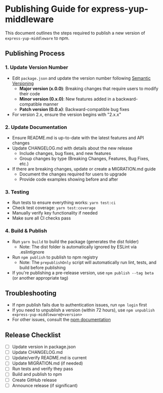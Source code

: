 # Publishing Guide for express-yup-middleware

This document outlines the steps required to publish a new version of `express-yup-middleware` to npm.

## Publishing Process

### 1. Update Version Number

- Edit `package.json` and update the version number following [Semantic Versioning](https://semver.org/)
  - **Major version (x.0.0)**: Breaking changes that require users to modify their code
  - **Minor version (0.x.0)**: New features added in a backward-compatible manner
  - **Patch version (0.0.x)**: Backward-compatible bug fixes
- For version 2.x, ensure the version begins with "2.x.x"

### 2. Update Documentation

- Ensure README.md is up-to-date with the latest features and API changes
- Update CHANGELOG.md with details about the new release
  - Include changes, bug fixes, and new features
  - Group changes by type (Breaking Changes, Features, Bug Fixes, etc.)
- If there are breaking changes, update or create a MIGRATION.md guide
  - Document the changes required for users to upgrade
  - Provide code examples showing before and after

### 3. Testing

- Run tests to ensure everything works: `yarn test:ci`
- Check test coverage: `yarn test:coverage`
- Manually verify key functionality if needed
- Make sure all CI checks pass

### 4. Build & Publish

- Run `yarn build` to build the package (generates the dist folder)
  - Note: The dist folder is automatically ignored by ESLint via .eslintignore
- Run `npm publish` to publish to npm registry
  - Note: The `prepublishOnly` script will automatically run lint, tests, and build before publishing
- If you're publishing a pre-release version, use `npm publish --tag beta` (or another appropriate tag)

## Troubleshooting

- If npm publish fails due to authentication issues, run `npm login` first
- If you need to unpublish a version (within 72 hours), use `npm unpublish express-yup-middleware@<version>`
- For other issues, consult the [npm documentation](https://docs.npmjs.com/)

## Release Checklist

- [ ] Update version in package.json
- [ ] Update CHANGELOG.md
- [ ] Update/verify README.md is current
- [ ] Update MIGRATION.md (if needed)
- [ ] Run tests and verify they pass
- [ ] Build and publish to npm
- [ ] Create GitHub release
- [ ] Announce release (if significant)
